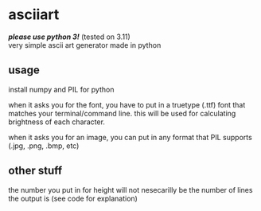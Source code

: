 # asciiart
***please use python 3!*** (tested on 3.11)<br/>
very simple ascii art generator made in python

## usage
install numpy and PIL for python

when it asks you for the font, you have to put in a truetype (.ttf) font that matches your terminal/command line.
this will be used for calculating brightness of each character.

when it asks you for an image, you can put in any format that PIL supports (.jpg, .png, .bmp, etc)

## other stuff
the number you put in for height will not nesecarilly be the number of lines the output is (see code for explanation)
